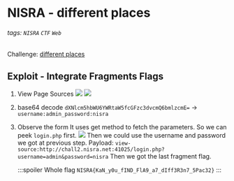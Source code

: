 # NISRA - different places
###### tags: `NISRA` `CTF` `Web`
Challenge: [different places](http://chall2.nisra.net:41025/)

## Exploit - Integrate Fragments Flags
1. View Page Sources
![](https://i.imgur.com/q3tSKo5.png)
![](https://i.imgur.com/yrKjnyr.png)

2. base64 decode
`dXNlcm5hbWU6YWRtaW5fcGFzc3dvcmQ6bmlzcmE=` $\to$ `username:admin_password:nisra`

3. Observe the form
It uses get method to fetch the parameters. So we can peek `login.php` first.
![](https://i.imgur.com/oGFwOoA.png)
Then we could use the username and password we got at previous step.
Payload: `view-source:http://chall2.nisra.net:41025/login.php?username=admin&password=nisra`
Then we got the last fragment flag.

    :::spoiler Whole flag
    `NISRA{KaN_y0u_fIND_FlA9_a7_dIff3R3n7_5Pac32}`
    :::